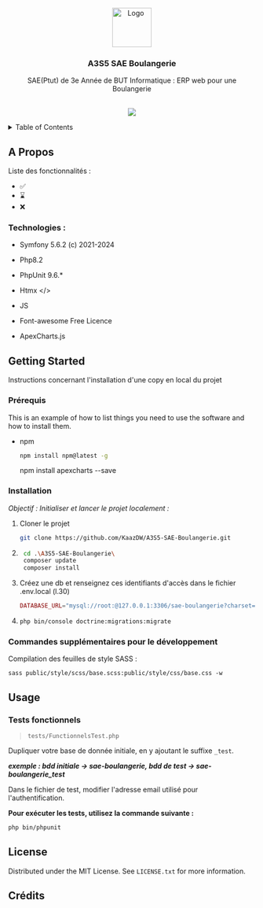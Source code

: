 

<!-- PROJECT LOGO -->
<br />
<div align="center">
  <a href="https://github.com/">
    <img src="images/logo.png" alt="Logo" width="80" height="80">
  </a>

  <h3 align="center">A3S5 SAE Boulangerie</h3>

  <p align="center">
    SAE(Ptut) de 3e Année de BUT Informatique : ERP web pour une Boulangerie
    <br />
    <br />
  </p>
</div>

<p align="center">
  <a href="https://skillicons.dev">
    <img src="https://skillicons.dev/icons?i=symfony,sass,js" />
  </a>
</p>

<!-- TABLE OF CONTENTS -->
<details>
  <summary>Table of Contents</summary>
  <ol>
    <li>
      <a href="#about-the-project">About The Project</a>
      <ul>
        <li><a href="#built-with">Built With</a></li>
      </ul>
    </li>
    <li>
      <a href="#getting-started">Getting Started</a>
      <ul>
        <li><a href="#prerequisites">Prerequisites</a></li>
        <li><a href="#installation">Installation</a></li>
      </ul>
    </li>
    <li><a href="#usage">Usage</a></li>
    <li><a href="#roadmap">Roadmap</a></li>
    <li><a href="#contributing">Contributing</a></li>
    <li><a href="#license">License</a></li>
    <li><a href="#contact">Contact</a></li>
    <li><a href="#acknowledgments">Acknowledgments</a></li>
  </ol>
</details>



<!-- ABOUT THE PROJECT -->
## A Propos

Liste des fonctionnalités : 
- ✅
- ⌛
- ❌

### Technologies : 
- Symfony 5.6.2 (c) 2021-2024
- Php8.2
- PhpUnit 9.6.*
- Htmx </>
- JS


- Font-awesome Free Licence
- ApexCharts.js 




<!-- GETTING STARTED -->
## Getting Started

Instructions concernant l'installation d'une copy en local du projet

### Prérequis

This is an example of how to list things you need to use the software and how to install them.
* npm
  ```sh
  npm install npm@latest -g
  ```
  npm install apexcharts --save

### Installation

_Objectif : Initialiser et lancer le projet localement :_
1. Cloner le projet
    ```sh
    git clone https://github.com/KaazDW/A3S5-SAE-Boulangerie.git
    ```
2. ```sh
    cd .\A3S5-SAE-Boulangerie\
    composer update
    composer install
3. Créez une db et renseignez ces identifiants d'accès dans le fichier .env.local (l.30)
    ```php
    DATABASE_URL="mysql://root:@127.0.0.1:3306/sae-boulangerie?charset=utf8"
    ```
3. ```sh
   php bin/console doctrine:migrations:migrate
   ```
   
### Commandes supplémentaires pour le développement
Compilation des feuilles de style SASS : 
``` 
sass public/style/scss/base.scss:public/style/css/base.css -w
```

<!-- USAGE EXAMPLES -->
## Usage
### Tests fonctionnels
> `tests/FunctionnelsTest.php`

Dupliquer votre base de donnée initiale, en y ajoutant le suffixe `_test`.

***exemple : bdd initiale -> sae-boulangerie, bdd de test -> sae-boulangerie_test***

Dans le fichier de test, modifier l'adresse email utilisé pour l'authentification.

**Pour exécuter les tests, utilisez la commande suivante :**
```sh
php bin/phpunit
```


<!-- LICENSE -->
## License

Distributed under the MIT License. See `LICENSE.txt` for more information.


<!-- Sources -->
## Crédits

